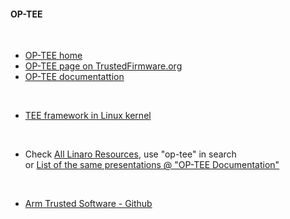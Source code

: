 #### OP-TEE

</br>


- [OP-TEE home](https://www.op-tee.org/)
- [OP-TEE page on TrustedFirmware.org](https://www.trustedfirmware.org/projects/op-tee/)
- [OP-TEE documentattion](https://optee.readthedocs.io/en/latest/)

</br>

- [TEE framework in Linux kernel](https://www.kernel.org/doc/html/latest/staging/tee.html)

</br>

- Check [All Linaro Resources](https://connect.linaro.org/resources/), use "op-tee" in search </br>or [List of the same presentations @ "OP-TEE Documentation"](https://optee.readthedocs.io/en/latest/general/presentations.html)

</br>



- [Arm Trusted Software - Github](https://github.com/ARM-software/arm-trusted-firmware)



